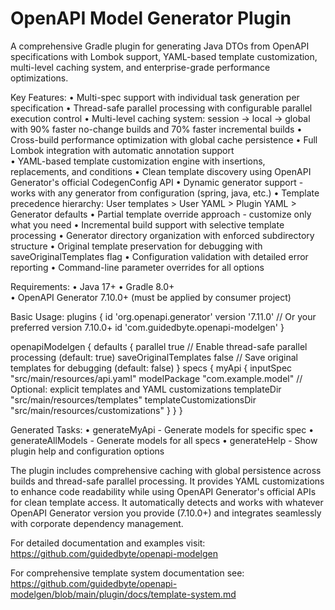 # OpenAPI Model Generator Plugin

A comprehensive Gradle plugin for generating Java DTOs from OpenAPI specifications with Lombok support,
YAML-based template customization, multi-level caching system, and enterprise-grade performance optimizations.

Key Features:
• Multi-spec support with individual task generation per specification
• Thread-safe parallel processing with configurable parallel execution control
• Multi-level caching system: session → local → global with 90% faster no-change builds and 70% faster incremental builds
• Cross-build performance optimization with global cache persistence
• Full Lombok integration with automatic annotation support  
• YAML-based template customization engine with insertions, replacements, and conditions
• Clean template discovery using OpenAPI Generator's official CodegenConfig API
• Dynamic generator support - works with any generator from configuration (spring, java, etc.)
• Template precedence hierarchy: User templates > User YAML > Plugin YAML > Generator defaults
• Partial template override approach - customize only what you need
• Incremental build support with selective template processing
• Generator directory organization with enforced subdirectory structure
• Original template preservation for debugging with saveOriginalTemplates flag
• Configuration validation with detailed error reporting
• Command-line parameter overrides for all options

Requirements:
• Java 17+
• Gradle 8.0+  
• OpenAPI Generator 7.10.0+ (must be applied by consumer project)

Basic Usage:
plugins {
    id 'org.openapi.generator' version '7.11.0'  // Or your preferred version 7.10.0+
    id 'com.guidedbyte.openapi-modelgen'
}

openapiModelgen {
    defaults {
        parallel true  // Enable thread-safe parallel processing (default: true)
        saveOriginalTemplates false  // Save original templates for debugging (default: false)
    }
    specs {
        myApi {
            inputSpec "src/main/resources/api.yaml"
            modelPackage "com.example.model"
            // Optional: explicit templates and YAML customizations
            templateDir "src/main/resources/templates"
            templateCustomizationsDir "src/main/resources/customizations"
        }
    }
}

Generated Tasks:
• generateMyApi - Generate models for specific spec
• generateAllModels - Generate models for all specs
• generateHelp - Show plugin help and configuration options

The plugin includes comprehensive caching with global persistence across builds and thread-safe parallel processing.
It provides YAML customizations to enhance code readability while using OpenAPI Generator's official APIs for clean
template access. It automatically detects and works with whatever OpenAPI Generator version you provide (7.10.0+)
and integrates seamlessly with corporate dependency management.

For detailed documentation and examples visit: <https://github.com/guidedbyte/openapi-modelgen>

For comprehensive template system documentation see: <https://github.com/guidedbyte/openapi-modelgen/blob/main/plugin/docs/template-system.md>